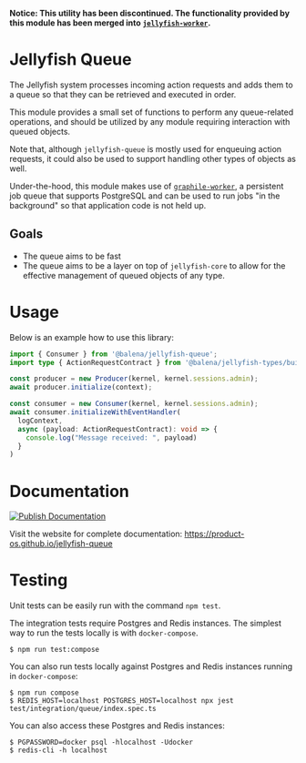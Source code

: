 **Notice: This utility has been discontinued. The functionality provided by this module has been merged into [`jellyfish-worker`](https://github.com/product-os/jellyfish-worker).**

# Jellyfish Queue

The Jellyfish system processes incoming action requests and adds them to a queue so that they can be retrieved and executed in order.

This module provides a small set of functions to perform any queue-related operations, and should be utilized by any module requiring interaction with queued objects.

Note that, although `jellyfish-queue` is mostly used for enqueuing action requests, it could also be used to support handling other types of objects as well.

Under-the-hood, this module makes use of [`graphile-worker`](https://github.com/graphile/worker), a persistent job queue that supports PostgreSQL and can be used to run jobs "in the background" so that application code is not held up.
## Goals

- The queue aims to be fast
- The queue aims to be a layer on top of `jellyfish-core` to allow for the effective management of queued objects of any type.

# Usage

Below is an example how to use this library:

```ts
import { Consumer } from '@balena/jellyfish-queue';
import type { ActionRequestContract } from '@balena/jellyfish-types/build/core';

const producer = new Producer(kernel, kernel.sessions.admin);
await producer.initialize(context);

const consumer = new Consumer(kernel, kernel.sessions.admin);
await consumer.initializeWithEventHandler(
  logContext,
  async (payload: ActionRequestContract): void => {
    console.log("Message received: ", payload)
  }
)
```
# Documentation

[![Publish Documentation](https://github.com/product-os/jellyfish-queue/actions/workflows/publish-docs.yml/badge.svg)](https://github.com/product-os/jellyfish-queue/actions/workflows/publish-docs.yml)

Visit the website for complete documentation: https://product-os.github.io/jellyfish-queue

# Testing

Unit tests can be easily run with the command `npm test`.

The integration tests require Postgres and Redis instances. The simplest way to run the tests locally is with `docker-compose`.

```
$ npm run test:compose
```

You can also run tests locally against Postgres and Redis instances running in `docker-compose`:
```
$ npm run compose
$ REDIS_HOST=localhost POSTGRES_HOST=localhost npx jest test/integration/queue/index.spec.ts
```

You can also access these Postgres and Redis instances:
```
$ PGPASSWORD=docker psql -hlocalhost -Udocker
$ redis-cli -h localhost
```
